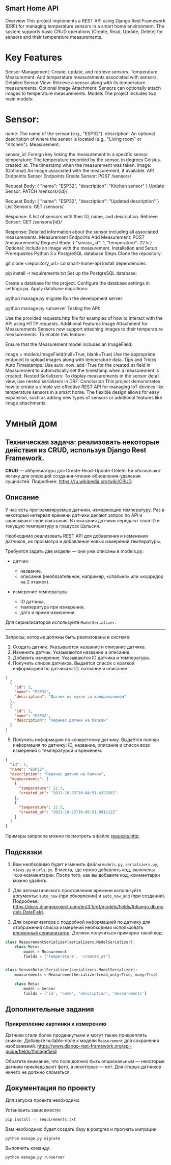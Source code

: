 ## Smart Home API 
Overview
This project implements a REST API using Django Rest Framework (DRF) for managing temperature sensors in a smart home environment. The system supports basic CRUD operations (Create, Read, Update, Delete) for sensors and their temperature measurements.

# Key Features
Sensor Management: Create, update, and retrieve sensors.
Temperature Measurement: Add temperature measurements associated with sensors.
Detailed Sensor View: Retrieve a sensor along with its temperature measurements.
Optional Image Attachment: Sensors can optionally attach images to temperature measurements.
Models
The project includes two main models:

# Sensor:

name: The name of the sensor (e.g., "ESP32").
description: An optional description of where the sensor is located (e.g., "Living room" or "Kitchen").
Measurement:

sensor_id: Foreign key linking the measurement to a specific sensor.
temperature: The temperature recorded by the sensor, in degrees Celsius.
created_at: The timestamp when the measurement was taken.
image: (Optional) An image associated with the measurement, if available.
API Endpoints
Sensor Endpoints
Create Sensor: POST /sensors/

Request Body: { "name": "ESP32", "description": "Kitchen sensor" }
Update Sensor: PATCH /sensors/{id}/

Request Body: { "name": "ESP32", "description": "Updated description" }
List Sensors: GET /sensors/

Response: A list of sensors with their ID, name, and description.
Retrieve Sensor: GET /sensors/{id}/

Response: Detailed information about the sensor including all associated measurements.
Measurement Endpoints
Add Measurement: POST /measurements/
Request Body: { "sensor_id": 1, "temperature": 22.5 }
Optional: Include an image with the measurement.
Installation and Setup
Prerequisites
Python 3.x
PostgreSQL database
Steps
Clone the repository:


git clone <repository_url>
cd smart-home-api
Install dependencies:


pip install -r requirements.txt
Set up the PostgreSQL database:

Create a database for the project.
Configure the database settings in settings.py.
Apply database migrations:


python manage.py migrate
Run the development server:


python manage.py runserver
Testing the API:

Use the provided requests.http file for examples of how to interact with the API using HTTP requests.
Additional Features
Image Attachment for Measurements
Sensors now support attaching images to their temperature measurements. To enable this feature:

Ensure that the Measurement model includes an ImageField:

image = models.ImageField(null=True, blank=True)
Use the appropriate endpoint to upload images along with temperature data.
Tips and Tricks
Auto Timestamps: Use auto_now_add=True for the created_at field in Measurement to automatically set the timestamp when a measurement is created.
Nested Serializers: To display measurements in the sensor detail view, use nested serializers in DRF.
Conclusion
This project demonstrates how to create a simple yet effective REST API for managing IoT devices like temperature sensors in a smart home. The flexible design allows for easy expansion, such as adding new types of sensors or additional features like image attachments.



# Умный дом

## Техническая задача: реализовать некоторые действия из CRUD, используя Django Rest Framework.

**CRUD** — аббревиатура для Create-Read-Update-Delete. Ей обозначают логику для операций создания-чтения-обновления-удаления сущностей. Подробнее: https://ru.wikipedia.org/wiki/CRUD.

## Описание

У нас есть программируемые датчики, измеряющие температуру. Раз в некоторый интервал времени датчики делают запрос по API и записывают свои показания. В показания датчики передают свой ID и текущую температуру в градусах Цельсия.

Необходимо реализовать REST API для добавления и изменения датчиков, их просмотра и добавления новых измерений температуры.

Требуется задать две модели — они уже описаны в models.py:

- датчик:

  - название,
  - описание (необязательное, например, «спальня» или «корридор на 2 этаже»).

- измерение температуры:

  - ID датчика,
  - температура при измерении,
  - дата и время измерения.

Для сериализаторов используйте `ModelSerializer`.

---

Запросы, которые должны быть реализованы в системе:

1. Создать датчик. Указываются название и описание датчика.
2. Изменить датчик. Указываются название и описание.
3. Добавить измерение. Указываются ID датчика и температура.
4. Получить список датчиков. Выдаётся список с краткой информацией по датчикам: ID, название и описание.

```json
[
  {
    "id": 2,
    "name": "ESP32",
    "description": "Датчик на кухне за холодильником"
  },
  {
    "id": 1,
    "name": "ESP32",
    "description": "Перенес датчик на балкон"
  }
]
```

5. Получить информацию по конкретному датчику. Выдаётся полная информация по датчику: ID, название, описание и список всех измерений с температурой и временем.

```json
{
  "id": 1,
  "name": "ESP32",
  "description": "Перенес датчик на балкон",
  "measurements": [
    {
      "temperature": 22.3,
      "created_at": "2021-10-23T16:44:51.432328Z"
    },
    {
      "temperature": 22.5,
      "created_at": "2021-10-23T16:45:51.091212Z"
    }
  ]
}
```

Примеры запросов можно посмотреть в файле [requests.http](./requests.http).

## Подсказки

1. Вам необходимо будет изменить файлы `models.py`, `serializers.py`, `views.py` и `urls.py`. В места, где нужно добавлять код, включены `TODO`-комментарии. После того, как вы добавите код, комментарии можно удалить.

2. Для автоматического проставления времени используйте аргументы: `auto_now` (при обновлении) и `auto_now_add` (при создании). Подробнее: https://docs.djangoproject.com/en/3.1/ref/models/fields/#django.db.models.DateField.

3. Для сериализатора с подробной информацией по датчику для отображения списка измерений необходимо использовать [вложенный сериализатор](https://www.django-rest-framework.org/api-guide/serializers/#dealing-with-nested-objects). Должен получиться примерно такой код:

```python
class MeasurementSerializer(serializers.ModelSerializer):
    class Meta:
        model = Measurement
        fields = ['temperature', 'created_at']


class SensorDetailSerializer(serializers.ModelSerializer):
    measurements = MeasurementSerializer(read_only=True, many=True)

    class Meta:
        model = Sensor
        fields = ['id', 'name', 'description', 'measurements']
```

## Дополнительные задания

### Прикрепление картинки к измерению

Датчики стали более продвинутыми и могут также прикреплять снимки. Добавьте nullable-поле к модели `Measurement` для сохранения изображений. https://www.django-rest-framework.org/api-guide/fields/#imagefield

Обратите внимание, что поле должно быть опциональным — некоторые датчики прикладывают фото, а некоторые — нет. Для старых датчиков ничего не должно сломаться.

## Документация по проекту

Для запуска проекта необходимо

Установить зависимости:

```bash
pip install -r requirements.txt
```

Вам необходимо будет создать базу в postgres и прогнать миграции:

```base
python manage.py migrate
```

Выполнить команду:

```bash
python manage.py runserver
```
